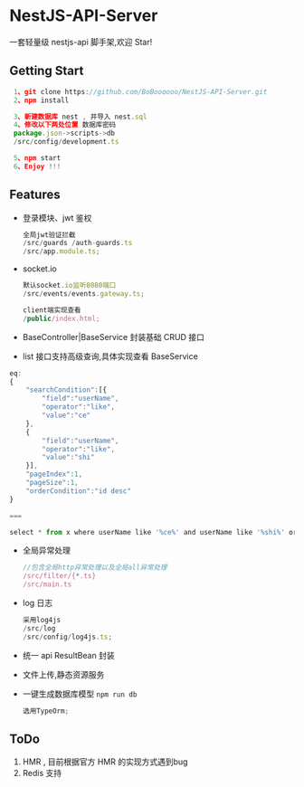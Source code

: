 # NestJS-API-Server

一套轻量级 nestjs-api 脚手架,欢迎 Star!

## Getting Start

```javascript
 1、git clone https://github.com/BoBoooooo/NestJS-API-Server.git
 2、npm install

 3、新建数据库 nest , 并导入 nest.sql
 4、修改以下两处位置 数据库密码
 package.json->scripts->db
 /src/config/development.ts

 5、npm start
 6、Enjoy !!!

```

## Features

- 登录模块、jwt 鉴权

  ```javascript
  全局jwt验证拦截 
  /src/guards /auth-guards.ts 
  /src/app.module.ts;
  ```

- socket.io

  ```javascript
  默认socket.io监听8080端口 
  /src/events/events.gateway.ts;

  client端实现查看 
  /public/index.html;
  ```

- BaseController|BaseService 封装基础 CRUD 接口

- list 接口支持高级查询,具体实现查看 BaseService
```javascript
eq:
{
	"searchCondition":[{
		"field":"userName",
		"operator":"like",
		"value":"ce"
	},
	{
		"field":"userName",
		"operator":"like",
		"value":"shi"
	}],
	"pageIndex":1,
	"pageSize":1,
	"orderCondition":"id desc"
}

===

select * from x where userName like '%ce%' and userName like '%shi%' order by id desc limit 1,1 

```

- 全局异常处理
  ```javascript
  //包含全局http异常处理以及全局all异常处理
  /src/filter/{*.ts}
  /src/main.ts
  ```
- log 日志
  ```javascript
  采用log4js 
  /src/log 
  /src/config/log4js.ts;
  ```
- 统一 api ResultBean 封装

- 文件上传,静态资源服务

- 一键生成数据库模型 `npm run db`
  ```javascript
  选用TypeOrm;
  ```

## ToDo

1. HMR , 目前根据官方 HMR 的实现方式遇到bug
2. Redis 支持